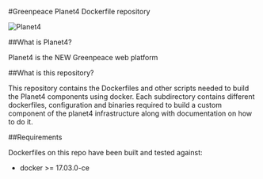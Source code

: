 #Greenpeace Planet4 Dockerfile repository

![Planet4](https://wiki.greenpeace.org/File:P4-Banner-600px-Transparent.png)

##What is Planet4?

Planet4 is the NEW Greenpeace web platform

##What is this repository?

This repository contains the Dockerfiles and other scripts needed to build the Planet4 components using docker.
Each subdirectory contains different dockerfiles, configuration and binaries required to build a custom
component of the planet4 infrastructure along with documentation on how to do it.

##Requirements

Dockerfiles on this repo have been built and tested against:

* docker >= 17.03.0-ce
